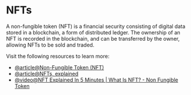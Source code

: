 # NFTs

A non-fungible token (NFT) is a financial security consisting of digital data stored in a blockchain, a form of distributed ledger. The ownership of an NFT is recorded in the blockchain, and can be transferred by the owner, allowing NFTs to be sold and traded.

Visit the following resources to learn more:

- [@article@Non-Fungible Token (NFT)](https://www.investopedia.com/non-fungible-tokens-nft-5115211)
- [@article@NFTs, explained](https://www.theverge.com/22310188/nft-explainer-what-is-blockchain-crypto-art-faq)
- [@video@NFT Explained In 5 Minutes | What Is NFT? - Non Fungible Token](https://youtu.be/NNQLJcJEzv0)
